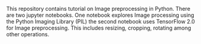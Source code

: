 This repository contains tutorial on Image preprocessing in Python. There
are two jupyter notebooks. One notebook explores Image processing using
the Python Imaging Library (PIL) the second notebook uses TensorFlow 2.0 
for Image preprocessing. This includes resizing, cropping, rotating among
other operations. 

